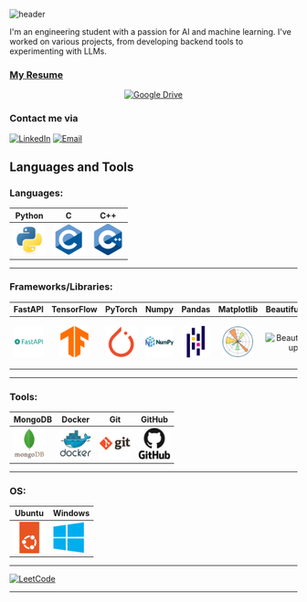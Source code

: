 ![header](https://capsule-render.vercel.app/api?type=venom&height=200&text=I%20am%20Kushagra.&fontSize=70&color=0:8871e5,100:b678c4&stroke=b678c4)



I'm an engineering student with a passion for AI and machine learning. I've worked on various projects, from developing backend tools to experimenting with LLMs.

### [My Resume](https://drive.google.com/drive/folders/1xTMrW75IDAoCQ3CWxYsgDpN95Az9OoUc?usp=sharing)

<p align="center">
  <a href="https://drive.google.com/drive/folders/1xTMrW75IDAoCQ3CWxYsgDpN95Az9OoUc?usp=sharing">
    <img src="https://img.icons8.com/ios/100/google-drive.png" alt="Google Drive" width="100"/>
  </a>
</p>


### Contact me via

[![LinkedIn](https://img.shields.io/badge/-LinkedIn-blue?style=flat-square&logo=Linkedin&logoColor=white&link=https://www.linkedin.com/in/kushagra-kumar-599261275/)](https://www.linkedin.com/in/kushagra-kumar-599261275/)
[![Email](https://img.shields.io/badge/-Email-D14836?style=flat-square&logo=Gmail&logoColor=white&link=mailto:kumarkushagra777@gmail.com)](mailto:kumarkushagra777@gmail.com)

## Languages and Tools 

### Languages:
| Python | C | C++ |
|----------|----------|----------|
|  <img src="https://github.com/devicons/devicon/blob/master/icons/python/python-original.svg" title="Python"  alt="Python" width="55" height="55"/> |  <img src="https://github.com/devicons/devicon/blob/master/icons/c/c-original.svg" title="C"  alt="C" width="55" height="55"/> |  <img src="https://github.com/devicons/devicon/blob/master/icons/cplusplus/cplusplus-original.svg" title="C++"  alt="C++" width="55" height="55"/> |

---
### Frameworks/Libraries:
| FastAPI | TensorFlow | PyTorch | Numpy | Pandas | Matplotlib | BeautifulSoup | Gradio |
|----------|----------|----------|----------|----------|----------|----------|----------|
|  <p align="center"><img src="https://github.com/devicons/devicon/blob/master/icons/fastapi/fastapi-plain-wordmark.svg" title="FastAPI" alt="FastAPI" width="55" height="55"/> </p>|<p align="center"><img src="https://github.com/devicons/devicon/blob/master/icons/tensorflow/tensorflow-original.svg" title="TensorFlow" alt="TensorFlow" width="55" height="55"/> </p>|<p align="center"><img src="https://github.com/devicons/devicon/blob/master/icons/pytorch/pytorch-original.svg" title="PyTorch" alt="PyTorch" width="55" height="55"/></p> | <p align="center"><img src="https://github.com/devicons/devicon/blob/master/icons/numpy/numpy-original-wordmark.svg" title="Numpy" alt="Numpy" width="55" height="55"/></p> | <p align="center"><img src="https://github.com/devicons/devicon/blob/master/icons/pandas/pandas-original.svg" title="Pandas" alt="Pandas" width="55" height="55"/></p> |  <p align="center"><img src="https://github.com/devicons/devicon/blob/master/icons/matplotlib/matplotlib-original.svg" title="Matplotlib" alt="Matplotlib" width="55" height="55"/> </p> | <p align="center"><img src="https://lh3.googleusercontent.com/o9HtAcCnpfW_o5b1lkhvrJ0lzZBJ6Lm8TwxYue4Z3K5OdekeptiGVAUEPcBC_1ra7cFqAV0QOFByNl3ub_1BJbNe3A=s1280-w1280-h800" title="BeautifulSoup" alt="BeautifulSoup" width="55" height="55"/></p>| <p align="center"> <img src="https://gradio.app/favicon.png" title="Gradio" alt="Gradio" width="55" height="55"/> </p>


---
### Tools:
| MongoDB | Docker | Git | GitHub |
|----------|----------|----------|----------|
| <img src="https://github.com/devicons/devicon/blob/master/icons/mongodb/mongodb-original-wordmark.svg" title="MongoDB" alt="MongoDB" width="55" height="55"/> | <img src="https://github.com/devicons/devicon/blob/master/icons/docker/docker-original-wordmark.svg" title="Docker" alt="Docker" width="55" height="55"/> | <img src="https://github.com/devicons/devicon/blob/master/icons/git/git-original-wordmark.svg" title="Git" alt="Git" width="55" height="55"/> | <img src="https://github.com/devicons/devicon/blob/master/icons/github/github-original-wordmark.svg" title="GitHub" alt="GitHub" width="55" height="55"/> |

---
### OS:
| Ubuntu | Windows |
|----------|----------|
| <img src="https://github.com/devicons/devicon/blob/master/icons/ubuntu/ubuntu-plain.svg" title="Ubuntu" alt="Ubuntu" width="55" height="55"/> | <img src="https://github.com/devicons/devicon/blob/master/icons/windows8/windows8-original.svg" title="Windows" alt="Windows" width="55" height="55"/> |

---
[![LeetCode](https://img.shields.io/badge/LeetCode-kumarkushagra777-orange?style=flat-square&logo=leetcode&logoColor=white)](https://leetcode.com/u/kumarkushagra777/)

---

